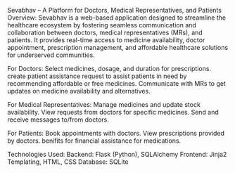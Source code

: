 Sevabhav – A  Platform for Doctors, Medical Representatives, and Patients
Overview:
Sevabhav is a web-based application designed to streamline the healthcare ecosystem by fostering seamless communication and collaboration between doctors, medical representatives (MRs), and patients. It provides real-time access to medicine availability,  doctor appointment, prescription management, and affordable healthcare solutions for underserved communities.


For Doctors:
Select medicines, dosage, and duration for prescriptions.
create patient assistance request to assist patients in need by recommending affordable or free medicines.
Communicate with MRs to get updates on medicine availability and alternatives.


For Medical Representatives:
Manage medicines and update stock availability.
View requests from doctors for specific medicines.
Send and receive messages to/from doctors.


For Patients:
Book appointments with doctors.
View prescriptions provided by doctors.
benifits for financial assistance for medications.


Technologies Used:
Backend: Flask (Python), SQLAlchemy
Frontend: Jinja2 Templating, HTML, CSS
Database: SQLite

